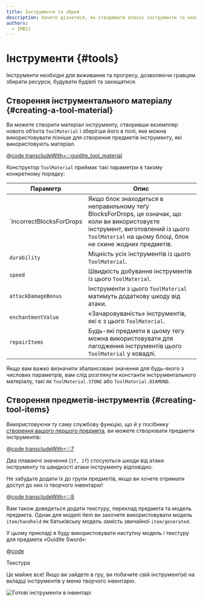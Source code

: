```yaml
---
title: Інструменти та зброя
description: Хочете дізнатися, як створювати власні інструменти та налаштовувати їхні властивості? Прочитайте про це тут.
authors:
  - IMB11
---
```


# Інструменти {#tools}

Інструменти необхідні для виживання та прогресу, дозволяючи гравцям збирати ресурси, будувати будівлі та захищатися.

## Створення інструментального матеріалу {#creating-a-tool-material}

Ви можете створити матеріал інструменту, створивши екземпляр нового об’єкта `ToolMaterial` і зберігши його в полі, яке можна використовувати пізніше для створення предметів інструменту, які використовують матеріал.

@[code transcludeWith=:::guidite_tool_material](@/reference/latest/src/main/java/com/example/docs/item/ModItems.java)

Конструктор `ToolMaterial` приймає такі параметри в такому конкретному порядку:

| Параметр                  | Опис                                                                                                                                                                                                              |
| ------------------------- | ----------------------------------------------------------------------------------------------------------------------------------------------------------------------------------------------------------------- |
| \`incorrectBlocksForDrops | Якщо блок знаходиться в неправильному теґу BlocksForDrops, це означає, що коли ви використовуєте інструмент, виготовлений із цього `ToolMaterial` на цьому блоці, блок не скине жодних предметів. |
| `durability`              | Міцність усіх інструментів із цього `ToolMaterial`.                                                                                                                                               |
| `speed`                   | Швидкість добування інструментів із цього `ToolMaterial`.                                                                                                                                         |
| `attackDamageBonus`       | Інструменти з цього `ToolMaterial` матимуть додаткову шкоду від атаки.                                                                                                                            |
| `enchantmentValue`        | «Зачаровуваність» інструментів, які є з цього `ToolMaterial`.                                                                                                                                     |
| `repairItems`             | Будь-які предмети в цьому тегу можна використовувати для лагодження інструментів цього `ToolMaterial` у ковадлі.                                                                                  |

Якщо вам важко визначити збалансовані значення для будь-якого з числових параметрів, вам слід розглянути константи інструментального матеріалу, такі як `ToolMaterial.STONE` або `ToolMaterial.DIAMOND`.

## Створення предметів-інструментів {#creating-tool-items}

Використовуючи ту саму службову функцію, що й у посібнику [створення вашого першого предмета](./first-item), ви можете створювати предмети інструментів:

@[code transcludeWith=:::7](@/reference/latest/src/main/java/com/example/docs/item/ModItems.java)

Два плаваючі значення (`1f, 1f`) стосуються шкоди від атаки інструменту та швидкості атаки інструменту відповідно.

Не забудьте додати їх до групи предметів, якщо ви хочете отримати доступ до них із творчого інвентарю!

@[code transcludeWith=:::8](@/reference/latest/src/main/java/com/example/docs/item/ModItems.java)

Вам також доведеться додати текстуру, переклад предмета та модель предмета. Однак для моделі item ви захочете використовувати модель `item/handheld` як батьківську модель замість звичайної `item/generated`.

У цьому прикладі я буду використовувати наступну модель і текстуру для предмета «Guidite Sword»:

@[code](@/reference/latest/src/main/generated/assets/fabric-docs-reference/models/item/guidite_sword.json)

<DownloadEntry visualURL="/assets/develop/items/tools_0.png" downloadURL="/assets/develop/items/tools_0_small.png">Текстура</DownloadEntry>

Це майже все! Якщо ви зайдете в гру, ви побачите свій інструмент(и) на вкладці інструментів у меню творчого інвентарю.

![Готові інструменти в інвентарі](/assets/develop/items/tools_1.png)

